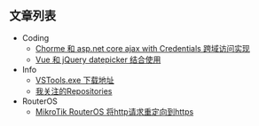
## 文章列表
* Coding
    * [Chorme 和 asp.net core ajax with Credentials 跨域访问实现](https://github.com/Ruikuan/blog/blob/master/Coding/chorme_asp.net_core_ajax_cors.md)
    * [Vue 和 jQuery datepicker 结合使用](https://github.com/Ruikuan/blog/blob/master/Coding/vue_with_jquery_datepicker.md)
* Info
    * [VSTools.exe 下载地址](https://github.com/Ruikuan/blog/blob/master/Info/vstools_download_url.md)
    * [我关注的Repositories](https://github.com/Ruikuan/blog/blob/master/Info/repositories_I_focus.md)
* RouterOS
    * [MikroTik RouterOS 将http请求重定向到https](https://github.com/Ruikuan/blog/blob/master/RouterOS/http_redirect_to_https.md)